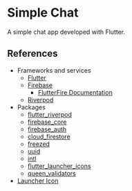 # Simple Chat

A simple chat app developed with Flutter.

## References

- Frameworks and services
  - [Flutter](https://flutter.dev)
  - [Firebase](https://firebase.google.com)
    - [FlutterFire Documentation](https://firebase.flutter.dev)
  - [Riverpod](https://riverpod.dev)
- Packages
  - [flutter_riverpod](https://pub.dev/packages/flutter_riverpod)
  - [firebase_core](https://pub.dev/packages/firebase_core)
  - [firebase_auth](https://pub.dev/packages/firebase_auth)
  - [cloud_firestore](https://pub.dev/packages/cloud_firestore)
  - [freezed](https://pub.dev/packages/freezed)
  - [uuid](https://pub.dev/packages/uuid)
  - [intl](https://pub.dev/packages/intl)
  - [flutter_launcher_icons](https://pub.dev/packages/flutter_launcher_icons)
  - [queen_validators](https://pub.dev/packages/queen_validators)
- [Launcher Icon](https://www.flaticon.com/free-icon/comments_2190552?term=message&page=1&position=19&page=1&position=19&related_id=2190552&origin=search)
